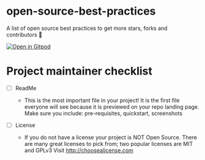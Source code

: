 # open-source-best-practices
A list of open source best practices to get more stars, forks and contributors 🥳

[![Open in Gitpod](https://gitpod.io/button/open-in-gitpod.svg)](https://gitpod.io/#https://github.com/krishguptadev/open-source-best-practices)


# Project maintainer checklist
- [ ] ReadMe
  * This is the most important file in your project! It is the first file
  everyone will see because it is previewed on your repo landing
  page. Make sure you include: pre-requisites, quickstart,
  screenshots


- [ ] License
  * If you do not have a license your project is NOT Open Source.
There are many great licenses to pick from; two popular licenses
are MIT and GPLv3
Visit http://choosealicense.com
